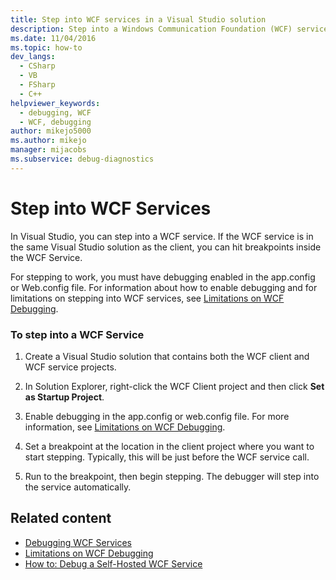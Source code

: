 ```yaml
---
title: Step into WCF services in a Visual Studio solution
description: Step into a Windows Communication Foundation (WCF) service. If it's in the same Visual Studio solution as the client, hit breakpoints inside the WCF service.
ms.date: 11/04/2016
ms.topic: how-to
dev_langs: 
  - CSharp
  - VB
  - FSharp
  - C++
helpviewer_keywords: 
  - debugging, WCF
  - WCF, debugging
author: mikejo5000
ms.author: mikejo
manager: mijacobs
ms.subservice: debug-diagnostics
---
```

# Step into WCF Services

In Visual Studio, you can step into a WCF service. If the WCF service is in the same Visual Studio solution as the client, you can hit breakpoints inside the WCF Service.

 For stepping to work, you must have debugging enabled in the app.config or Web.config file. For information about how to enable debugging and for limitations on stepping into WCF services, see [Limitations on WCF Debugging](../debugger/limitations-on-wcf-debugging.md).

### To step into a WCF Service

1. Create a Visual Studio solution that contains both the WCF client and WCF service projects.

2. In Solution Explorer, right-click the WCF Client project and then click **Set as Startup Project**.

3. Enable debugging in the app.config or web.config file. For more information, see [Limitations on WCF Debugging](../debugger/limitations-on-wcf-debugging.md).

4. Set a breakpoint at the location in the client project where you want to start stepping. Typically, this will be just before the WCF service call.

5. Run to the breakpoint, then begin stepping. The debugger will step into the service automatically.

## Related content
- [Debugging WCF Services](../debugger/debugging-wcf-services.md)
- [Limitations on WCF Debugging](../debugger/limitations-on-wcf-debugging.md)
- [How to: Debug a Self-Hosted WCF Service](../debugger/how-to-debug-a-self-hosted-wcf-service.md)